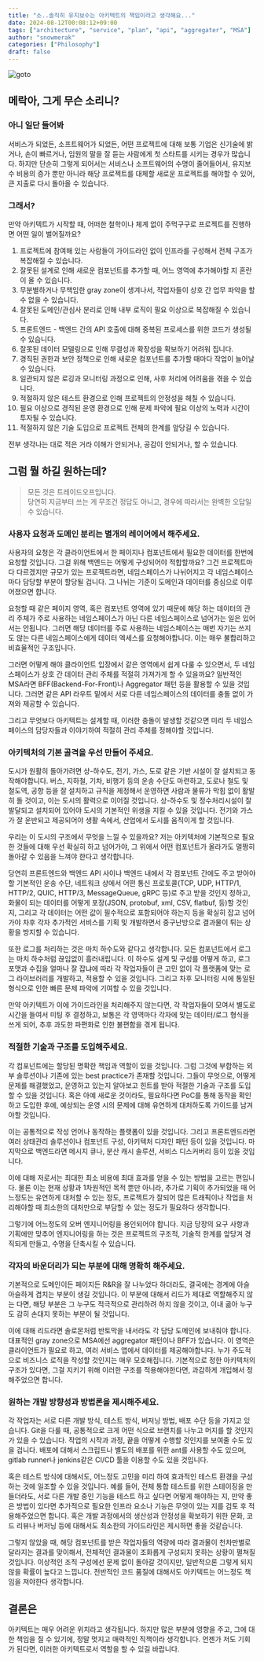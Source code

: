 ```yaml
---
title: "소..솔직히 유지보수는 아키텍트의 책임이라고 생각해요..."
date: 2024-08-12T00:08:12+09:00
tags: ["architecture", "service", "plan", "api", "aggregater", "MSA"]
author: "snowmerak"
categories: ["Philosophy"]
draft: false
---
```


![goto](/img/035/goto_hitori.webp)

## 메락아, 그게 무슨 소리니?

### 아니 일단 들어봐

서비스가 되었든, 소프트웨어가 되었든, 어떤 프로젝트에 대해 보통 기업은 신기술에 밝거나, 손이 빠르거나, 임원의 말을 잘 듣는 사람에게 첫 스타트를 시키는 경우가 많습니다. 하지만 단순히 그렇게 되어서는 서비스나 소프트웨어의 수명이 줄어들어서, 유지보수 비용의 증가 뿐만 아니라 해당 프로젝트를 대체할 새로운 프로젝트를 해야할 수 있어, 큰 지출로 다시 돌아올 수 있습니다.

### 그래서?

만약 아키텍트가 시작할 때, 어떠한 철학이나 체계 없이 주먹구구로 프로젝트를 진행하면 어떤 일이 벌어질까요?

1. 프로젝트에 참여해 있는 사람들이 가이드라인 없이 인프라를 구성해서 전체 구조가 복잡해질 수 있습니다.
2. 잘못된 설계로 인해 새로운 컴포넌트를 추가할 때, 어느 영역에 추가해야할 지 혼란이 올 수 있습니다.
3. 무분별하거나 무책임한 gray zone이 생겨나서, 작업자들이 상호 간 업무 파악을 할 수 없을 수 있습니다.
4. 잘못된 도메인/관심사 분리로 인해 내부 로직이 필요 이상으로 복잡해질 수 있습니다.
5. 프론트엔드 - 백엔드 간의 API 호출에 대해 중복된 프로세스를 위한 코드가 생성될 수 있습니다.
6. 잘못된 데이터 모델링으로 인해 무결성과 확장성을 확보하기 어려워 집니다.
7. 경직된 권한과 보안 정책으로 인해 새로운 컴포넌트를 추가할 때마다 작업이 늘어날 수 있습니다.
8. 일관되지 않은 로깅과 모니터링 과정으로 인해, 사후 처리에 어려움을 겪을 수 있습니다.
9. 적절하지 않은 테스트 환경으로 인해 프로젝트의 안정성을 헤칠 수 있습니다.
10. 필요 이상으로 경직된 운영 환경으로 인해 문제 파악에 필요 이상의 노력과 시간이 투자될 수 있습니다.
11. 적절하지 않은 기술 도입으로 프로젝트 전체의 한계를 앞당길 수 있습니다.

전부 생각나는 대로 적은 거라 이해가 안되거나, 공감이 안되거나, 할 수 있습니다.

## 그럼 뭘 하길 원하는데?

> 모든 것은 트레이드오프입니다.  
> 당연히 지금부터 쓰는 게 무조건 정답도 아니고, 경우에 따라서는 완벽한 오답일 수 있습니다.

### 사용자 요청과 도메인 분리는 별개의 레이어에서 해주세요.

사용자의 요청은 각 클라이언트에서 한 페이지나 컴포넌트에서 필요한 데이터를 한번에 요청할 것입니다. 그걸 위해 백엔드는 어떻게 구성되어야 적합할까요? 그건 프로젝트마다 다르겠지만 규모가 있는 프로젝트라면, 네임스페이스가 나뉘어지고 각 네임스페이스마다 담당할 부분이 할당될 겁니다. 그 나뉘는 기준이 도메인과 데이터를 중심으로 이루어졌으면 합니다.

요청할 때 같은 페이지 영역, 혹은 컴포넌트 영역에 있기 때문에 해당 하는 데이터의 관리 주체가 주로 사용하는 네임스페이스가 아닌 다른 네임스페이스로 넘어가는 일은 있어서는 안됩니다. 그러면 해당 데이터를 주로 사용하는 네임스페이스는 매번 자기는 쓰지도 않는 다른 네임스페이스에게 데이터 엑세스를 요청해야합니다. 이는 매우 불합리하고 비효율적인 구조입니다.

그러면 어떻게 해야 클라이언트 입장에서 같은 영역에서 쉽게 다룰 수 있으면서, 두 네임스페이스가 상호 간 데이터 관리 주체를 적절히 가져가게 할 수 있을까요? 일반적인 MSA라면 BFF(Backend-For-Front)나 Aggregator 패턴 등을 활용할 수 있을 것입니다. 그러면 같은 API 라우트 밑에서 서로 다른 네임스페이스의 데이터를 충돌 없이 가져와 제공할 수 있습니다.

그리고 무엇보다 아키텍트는 설계할 때, 이러한 충돌이 발생할 것같으면 미리 두 네임스페이스의 담당자들과 이야기하여 적절히 관리 주체를 정해야할 것입니다.

### 아키텍처의 기본 골격을 우선 만들어 주세요.

도시가 원활히 돌아가려면 상-하수도, 전기, 가스, 도로 같은 기반 시설이 잘 설치되고 동작해야합니다. 버스, 지하철, 기차, 비행기 등의 운송 수단도 마련하고, 도로나 철도 및 철도역, 공항 등을 잘 설치하고 규칙을 제정해서 운영하면 사람과 물류가 막힘 없이 활발히 돌 것이고, 이는 도시의 활력으로 이어질 것입니다. 상-하수도 및 정수처리시설이 잘 발달되고 설치되어 있어야 도시의 기본적인 위생을 지킬 수 있을 것입니다. 전기와 가스가 잘 운반되고 제공되어야 생활 속에서, 산업에서 도시를 움직이게 할 것입니다.

우리는 이 도시의 구조에서 무엇을 느낄 수 있을까요? 저는 아키텍처에 기본적으로 필요한 것들에 대해 우선 확실히 하고 넘어가야, 그 위에서 어떤 컴포넌트가 올라가도 멀쩡히 돌아갈 수 있음을 느껴야 한다고 생각합니다.

당연히 프론트엔드와 백엔드 API 사이나 백엔드 내에서 각 컴포넌트 간에도 주고 받아야할 기본적인 운송 수단, 네트워크 상에서 어떤 통신 프로토콜(TCP, UDP, HTTP/1, HTTP/2, QUIC, HTTP/3, MessageQueue, gRPC 등)로 주고 받을 것인지 정하고, 화물이 되는 데이터를 어떻게 포장(JSON, protobuf, xml, CSV, flatbuf, 등)할 것인지, 그리고 각 데이터는 어떤 값이 필수적으로 포함되어야 하는지 등을 확실히 잡고 넘어가야 차후 각자 추가적인 서비스를 기획 및 개발하면서 중구난방으로 결과물이 튀는 상황을 방지할 수 있습니다.

또한 로그를 처리하는 것은 마치 하수도와 같다고 생각합니다. 모든 컴포넌트에서 로그는 마치 하수처럼 끊임없이 흘러내립니다. 이 하수도 설계 및 구성를 어떻게 하고, 로그 포맷과 수집을 얼마나 잘 잡냐에 따라 각 작업자들이 큰 고민 없이 각 플랫폼에 맞는 로그 라이브러리를 개발하고, 적용할 수 있을 것입니다. 그리고 차후 모니터링 시에 통일된 형식으로 인한 빠른 문제 파악에 기여할 수 있을 것입니다.

만약 아키텍트가 이에 가이드라인을 처리해주지 않는다면, 각 작업자들이 모여서 별도로 시간을 들여서 미팅 후 결정하고, 보통은 각 영역마다 각자에 맞는 데이터/로그 형식을 쓰게 되어, 추후 과도한 파편화로 인한 불편함을 겪게 됩니다.

### 적절한 기술과 구조를 도입해주세요.

각 컴포넌트에는 할당된 명확한 책임과 역할이 있을 것입니다. 그럼 그것에 부합하는 외부 솔루션이나 기존에 있는 best practice가 존재할 것입니다. 그들이 무엇으로, 어떻게 문제를 해결했었고, 운영하고 있는지 알아보고 힌트를 받아 적절한 기술과 구조를 도입할 수 있을 것입니다. 혹은 아예 새로운 것이라도, 필요하다면 PoC를 통해 동작을 확인하고 도입한 후에, 예상되는 운영 시의 문제에 대해 유연하게 대처하도록 가이드를 남겨야할 것입니다.

이는 공통적으로 작성 언어나 동작하는 플랫폼이 있을 것입니다. 그리고 프론트엔드라면 여러 상태관리 솔루션이나 컴포넌트 구성, 아키텍처 디자인 패턴 등이 있을 것입니다. 마지막으로 백엔드라면 메시지 큐나, 분산 캐시 솔루션, 서비스 디스커버리 등이 있을 것입니다.

이에 대해 저로서는 최대한 최소 비용에 최대 효과를 얻을 수 있는 방법을 고르는 편입니다. 물론 이는 현재 상황과 1차원적인 목적 뿐만 아니라, 추가로 기획이 추가되었을 때 어느정도는 유연하게 대처할 수 있는 정도, 프로젝트가 잘되어 많은 트래픽이나 작업을 처리해야할 때 최소한의 대처만으로 부담할 수 있는 정도가 필요하다 생각합니다.

그렇기에 어느정도의 오버 엔지니어링을 용인되어야 합니다. 지금 당장의 요구 사항과 기획에만 맞추어 엔지니어링을 하는 것은 프로젝트의 구조적, 기술적 한계를 앞당겨 경직되게 만들고, 수명을 단축시킬 수 있습니다.

### 각자의 바운더리가 되는 부분에 대해 명확히 해주세요.

기본적으로 도메인이든 페이지든 R&R을 잘 나누었다 하더라도, 결국에는 경계에 아슬아슬하게 겹치는 부분이 생길 것입니다. 이 부분에 대해서 리드가 제대로 역할해주지 않는 다면, 해당 부분은 그 누구도 적극적으로 관리하려 하지 않을 것이고, 이내 곪아 누구도 감히 손대지 못하는 부분이 될 것입니다.

이에 대해 리드라면 솔로몬처럼 반토막을 내서라도 각 담당 도메인에 보내줘야 합니다. 대표적인 gray zone으로 MSA에선 aggregator 패턴이나 BFF가 있습니다. 이 영역은 클라이언트가 필요로 하고, 여러 서비스 앱에서 데이터를 제공해야합니다. 누가 주도적으로 비즈니스 로직을 작성할 것인지는 매우 모호해집니다. 기본적으로 정한 아키텍처의 구조가 있다면, 그걸 지키기 위해 이러한 구조를 적용해야한다면, 과감하게 개입해서 정해주었으면 합니다.

### 원하는 개발 방향성과 방법론을 제시해주세요.

각 작업자는 서로 다른 개발 방식, 테스트 방식, 버저닝 방법, 배포 수단 등을 가지고 있습니다. Git을 다룰 때, 공통적으로 크게 어떤 식으로 브랜치를 나누고 머지를 할 것인지가 있을 수 있습니다. 작업의 시작과 과정, 끝을 어떻게 수행할 것인지를 보여줄 수도 있을 겁니다. 배포에 대해서 스크립트나 별도의 배포를 위한 ant를 사용할 수도 있으며, gitlab runner나 jenkins같은 CI/CD 툴을 이용할 수도 있을 것입니다.

혹은 테스트 방식에 대해서도, 어느정도 고민을 미리 하여 효과적인 테스트 환경을 구성하는 것에 일조할 수 있을 것입니다. 예를 들어, 전체 통합 테스트를 위한 스테이징을 만들더라도, 서로 다른 개발 중인 기능을 테스트 하고 싶다면 어떻게 해야하는 지, 만약 좋은 방법이 있다면 추가적으로 필요한 인프라 요소나 기능은 무엇이 있는 지를 검토 후 적용해주었으면 합니다. 혹은 개발 과정에서의 생산성과 안정성을 확보하기 위한 문화, 코드 리뷰나 버저닝 등에 대해서도 최소한의 가이드라인은 제시하면 좋을 것같습니다.

그렇지 않았을 때, 해당 컴포넌트를 받은 작업자들의 역량에 따라 결과물이 천차만별로 달라지는 결과를 맞이해서, 전체적인 결과물이 조화롭게 구성되지 못하는 상황이 펼쳐질 것입니다. 이상적인 조직 구성에선 문제 없이 돌아갈 것이지만, 일반적으론 그렇게 되지 않을 확률이 높다고 느낍니다. 전반적인 코드 품질에 대해서도 아키텍트는 어느정도 책임을 져야한다 생각합니다.

## 결론은

아키텍트는 매우 어려운 위치라고 생각됩니다. 하지만 많은 부분에 영향을 주고, 그에 대한 책임을 질 수 있기에, 정말 멋지고 매력적인 직책이라 생각합니다. 언젠가 저도 기회가 된다면, 이러한 아키텍트로서 역할을 할 수 있길 바랍니다.
